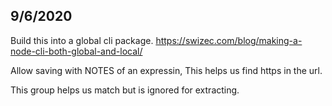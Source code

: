 
## 9/6/2020

Build this into a global cli package.
https://swizec.com/blog/making-a-node-cli-both-global-and-local/

Allow saving with NOTES of an expressin,
This helps us find https in the url.

This group helps us match but is ignored for extracting.
